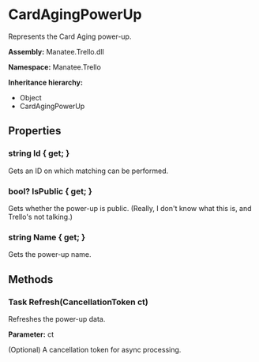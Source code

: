 # CardAgingPowerUp

Represents the Card Aging power-up.

**Assembly:** Manatee.Trello.dll

**Namespace:** Manatee.Trello

**Inheritance hierarchy:**

- Object
- CardAgingPowerUp

## Properties

### string Id { get; }

Gets an ID on which matching can be performed.

### bool? IsPublic { get; }

Gets whether the power-up is public. (Really, I don&#39;t know what this is, and Trello&#39;s not talking.)

### string Name { get; }

Gets the power-up name.

## Methods

### Task Refresh(CancellationToken ct)

Refreshes the power-up data.

**Parameter:** ct

(Optional) A cancellation token for async processing.

